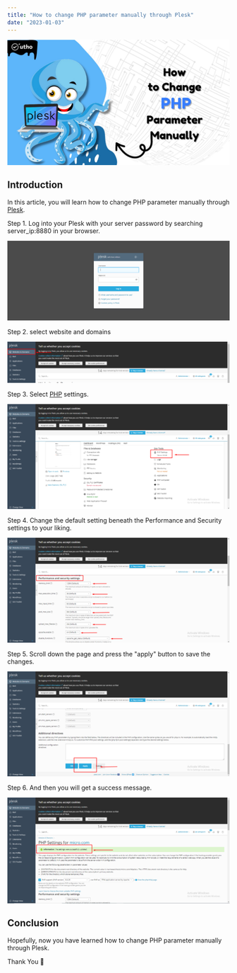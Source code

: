 ```yaml
---
title: "How to change PHP parameter manually through Plesk"
date: "2023-01-03"
---
```


![How to change PHP parameter manually through Plesk](images/How-to-change-PHP-parameter-manually-through-Plesk_utho.jpg)

## Introduction

In this article, you will learn how to change PHP parameter manually through [Plesk](https://en.wikipedia.org/wiki/Plesk).

Step 1. Log into your Plesk with your server password by searching server\_ip:8880 in your browser.

![command output](images/image-679-1024x367.png)

Step 2. select website and domains 

![PHP parameter manually through Plesk](images/image-723-1024x188.png)

Step 3. Select [PHP](https://utho.com/docs/tutorial/how-to-change-the-php-version-on-plesk/) settings. 

![command output](images/image-725-1024x481.png)

Step 4. Change the default setting beneath the Performance and Security settings to your liking. 

![change PHP parameter manually through Plesk.](images/image-729-1024x482.png)

Step 5. Scroll down the page and press the "apply" button to save the changes.

![command output](images/image-727-1024x482.png)

Step 6. And then you will get a success message.

![step output](images/image-728-1024x485.png)

## Conclusion

Hopefully, now you have learned how to change PHP parameter manually through Plesk.

Thank You 🙂
